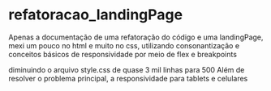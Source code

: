 # refatoracao_landingPage
Apenas a documentação de uma refatoração do código e uma landingPage,
mexi um pouco no html e muito no css, utilizando consonantização e 
conceitos básicos de responsividade por meio de flex e breakpoints

diminuindo o arquivo  style.css de quase 3 mil linhas para  500
Além de resolver o problema principal, a responsividade para tablets e celulares

